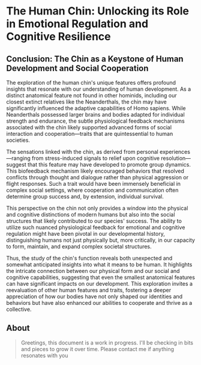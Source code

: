 # The Human Chin: Unlocking its Role in Emotional Regulation and Cognitive Resilience

## Conclusion: The Chin as a Keystone of Human Development and Social Cooperation

The exploration of the human chin's unique features offers profound insights that resonate with our understanding of human development. As a distinct anatomical feature not found in other hominids, including our closest extinct relatives like the Neanderthals, the chin may have significantly influenced the adaptive capabilities of Homo sapiens. While Neanderthals possessed larger brains and bodies adapted for individual strength and endurance, the subtle physiological feedback mechanisms associated with the chin likely supported advanced forms of social interaction and cooperation—traits that are quintessential to human societies.

The sensations linked with the chin, as derived from personal experiences—ranging from stress-induced signals to relief upon cognitive resolution—suggest that this feature may have developed to promote group dynamics. This biofeedback mechanism likely encouraged behaviors that resolved conflicts through thought and dialogue rather than physical aggression or flight responses. Such a trait would have been immensely beneficial in complex social settings, where cooperation and communication often determine group success and, by extension, individual survival.

This perspective on the chin not only provides a window into the physical and cognitive distinctions of modern humans but also into the social structures that likely contributed to our species' success. The ability to utilize such nuanced physiological feedback for emotional and cognitive regulation might have been pivotal in our developmental history, distinguishing humans not just physically but, more critically, in our capacity to form, maintain, and expand complex societal structures.

Thus, the study of the chin's function reveals both unexpected and somewhat anticipated insights into what it means to be human. It highlights the intricate connection between our physical form and our social and cognitive capabilities, suggesting that even the smallest anatomical features can have significant impacts on our development. This exploration invites a reevaluation of other human features and traits, fostering a deeper appreciation of how our bodies have not only shaped our identities and behaviors but have also enhanced our abilities to cooperate and thrive as a collective.

## About
> Greetings, this document is a work in progress. I'll be checking in bits and pieces to grow it over time. Please contact me if anything resonates with you
